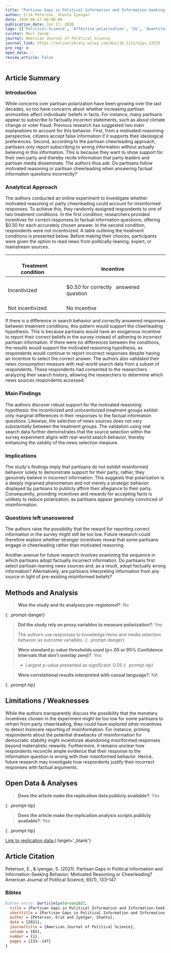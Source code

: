 ```yaml
---
title: "Partisan Gaps in Political Information and Information-Seeking Behavior: Motivated Reasoning or Cheerleading?"
author: Erik Peterson, Shanto Iyengar
date: 2020-06-17 00:00:00
publication_date: Jun 17, 2020
tags: [['Political-Science', 'Affective-polarization', 'US', 'Quantitative', 'Experimental']]
curator: Marc Jacob
journal: American Journal of Political Science
journal_link: https://onlinelibrary.wiley.com/doi/10.1111/ajps.12535
pre_reg: ❌
open_data: ✅
review_article: False
---
```


## Article Summary

### Introduction
While concerns over <span class="glosstag" data-key="Partisan">partisan</span> polarization have been growing over the last decades, so too have concerns about whether increasing <span class="glosstag" data-key="Partisan">partisan</span> animosities affect individuals’ beliefs in facts. For instance, many partisans appear to subscribe to factually incorrect statements, such as about climate change or voter fraud. Previous research has suggested two main explanations to account for this behavior. First, from a motivated-reasoning perspective, citizens accept false information if it supports their ideological preferences. Second, according to the <span class="glosstag" data-key="Partisan">partisan</span> cheerleading approach, partisans only report subscribing to wrong information without actually believing in this information. This is because they want to show support for their own party and thereby recite information that party leaders and <span class="glosstag" data-key="Partisan">partisan</span> media disseminate. The authors thus ask: Do partisans follow motivated reasoning or <span class="glosstag" data-key="Partisan">partisan</span> cheerleading when answering factual information questions incorrectly?

### Analytical Approach
The authors conducted an online experiment to investigate whether motivated reasoning or party cheerleading could account for misinformed responses. To achieve this, they randomly assigned respondents to one of two treatment conditions. In the first condition, researchers provided incentives for correct responses to factual information questions, offering $0.50 for each accurately chosen answer. In the second condition, respondents were not incentivized. A table outlining the treatment conditions is presented below. Before making their choices, participants were given the option to read news from politically-leaning, expert, or mainstream sources.
<table>
<thead>
  <tr>
    <th>&nbsp;&nbsp;&nbsp;<br>Treatment condition&nbsp;&nbsp;&nbsp;</th>
    <th>&nbsp;&nbsp;&nbsp;<br>Incentive&nbsp;&nbsp;&nbsp;</th>
  </tr>
</thead>
<tbody>
  <tr>
    <td>&nbsp;&nbsp;&nbsp;<br>Incentivized&nbsp;&nbsp;&nbsp;</td>
    <td>&nbsp;&nbsp;&nbsp;<br>$0.50 for correctly&nbsp;&nbsp;&nbsp;answered question&nbsp;&nbsp;&nbsp;</td>
  </tr>
  <tr>
    <td>&nbsp;&nbsp;&nbsp;<br>Not incentivized&nbsp;&nbsp;&nbsp;</td>
    <td>&nbsp;&nbsp;&nbsp;<br>No incentive&nbsp;&nbsp;&nbsp;</td>
  </tr>
</tbody>
</table>

If there is a difference in search behavior and correctly answered responses between treatment conditions, this pattern would support the cheerleading hypothesis. This is because partisans would have an exogenous incentive to report their correct beliefs in the survey instead of adhering to incorrect partisan information. If there were no differences between the conditions, the results would support the motivated reasoning hypothesis, as respondents would continue to report incorrect responses despite having an incentive to select the correct answer.
The authors also validated their news consumption measure with real-world search data from a subset of respondents. These respondents had consented to the researchers analyzing their search history, allowing the researchers to determine which news sources respondents accessed.

### Main Findings
The authors discover robust support for the motivated reasoning hypothesis: the incentivized and unincentivized treatment groups exhibit only marginal differences in their responses to the factual information questions. Likewise, the selection of news sources does not vary substantially between the treatment groups. The validation using real search data further demonstrates that the source selection within the survey experiment aligns with real-world search behavior, thereby enhancing the validity of the news selection measure.

### Implications
The study's findings imply that partisans do not exhibit misinformed behavior solely to demonstrate support for their party; rather, they genuinely believe in incorrect information. This suggests that polarization is a deeply ingrained phenomenon and not merely a strategic behavior displayed by partisans to publicly affirm their allegiance to their party. Consequently, providing incentives and rewards for accepting facts is unlikely to reduce polarization, as partisans appear genuinely convinced of misinformation.

### Questions left unanswered
The authors raise the possibility that the reward for reporting correct information in the survey might still be too low. Future research could therefore explore whether stronger incentives reveal that some partisans engage in cheerleading rather than motivated reasoning.

Another avenue for future research involves examining the sequence in which partisans adopt factually incorrect information. Do partisans first select partisan-leaning news sources and, as a result, adopt factually wrong information? Alternatively, are partisans interpreting information from any source in light of pre-existing misinformed beliefs?


## Methods and Analysis

> **Was the study and its analyses pre-registered?**: No
> 
{: .prompt-danger}

> **Did the study rely on proxy variables to measure polarization?**: Yes
> 
> 
> The authors use responses to knowledge items and media selection behavior as outcome variables.
{: .prompt-danger}


> **Were standard p-value thresholds used (p<.05 or 95% Confidence Intervals that don’t overlap zero)?**: Yes
> 
> - Largest p-value presented as significant: 0.05
{: .prompt-tip}

> **Were correlational results interpreted with causal language?**: NA
> 
{: .prompt-tip}

## Limitations / Weaknesses

While the authors transparently discuss the possibility that the monetary incentives chosen in the experiment might be too low for some partisans to refrain from party cheerleading, they could have explored other incentives to detect insincere reporting of misinformation. For instance, priming respondents about the potential drawbacks of misinformation for democratic stability might incentivize abandoning misinformed responses beyond materialistic rewards. Furthermore, it remains unclear how respondents reconcile ample evidence that their response to the information question is wrong with their misinformed behavior. Hence, future research may investigate how respondents justify their incorrect responses with factual arguments.

## Open Data & Analyses

> **Does the article make the replication data publicly available?**: Yes
> 
{: .prompt-tip}

> **Does the article make the replication analysis scripts publicly available?**: Yes
> 
{: .prompt-tip}


[Link to replication data.](https://dataverse.harvard.edu/dataset.xhtml?persistentId=doi:10.7910/DVN/6SRI9K){:target='_blank'}

## Article Citation

Peterson, E., & Iyengar, S. (2021). Partisan Gaps in Political Information and Information-Seeking Behavior: Motivated Reasoning or Cheerleading? American Journal of Political Science, 65(1), 133–147.

### Bibtex

```bibtex
Bibtex entry: @article{peterson2021,
  title = {Partisan Gaps in Political Information and Information-Seeking Behavior: Motivated Reasoning or Cheerleading?},
  shorttitle = {Partisan Gaps in Political Information and Information-Seeking Behavior},
  author = {Peterson, Erik and Iyengar, Shanto},
  date = {2021},
  journaltitle = {American Journal of Political Science},
  volume = {65},
  number = {1},
  pages = {133--147}
}
```
